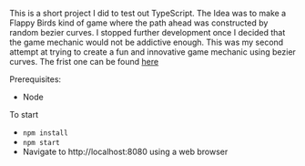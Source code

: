 This is a short project I did to test out TypeScript. The Idea was to make a Flappy Birds kind of game where the 
path ahead was constructed by random bezier curves. I stopped further development once I decided that the game mechanic would not be addictive enough. This was my second attempt at trying to create a fun and innovative game mechanic using bezier curves. The frist one can be found [here](https://github.com/kimrs/racing-game)

Prerequisites:
* Node

To start
* `npm install`
* `npm start`
* Navigate to http://localhost:8080 using a web browser
